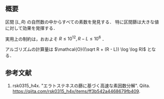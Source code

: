 ## 概要

区間 $[L,R)$ の自然数の中からすべての素数を発見する．
特に区間篩は大きな値に対して効果を発揮する．

実用上の制約は，おおよそ $R \leq 10^{12}, R - L \leq 10^6$ ．

アルゴリズムの計算量は $\mathcal{O}((\sqrt R + (R - L)) \log \log R)$ となる．


## 参考文献

1. rsk0315_h4x. "エラトステネスの篩に基づく高速な素因数分解". Qiita. <https://qiita.com/rsk0315_h4x/items/ff3b542a4468679fb409>.

